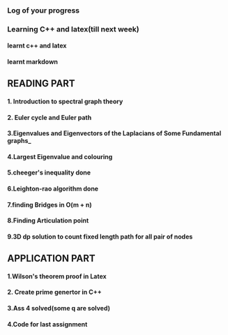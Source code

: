 ### Log of your progress
### Learning C++ and latex(till next week)
#### learnt c++ and latex
#### learnt markdown
 
 ## READING PART
#### 1. Introduction to spectral graph theory
#### 2. Euler cycle and Euler path
#### 3.Eigenvalues and Eigenvectors of the Laplacians of Some Fundamental graphs_
#### 4.Largest Eigenvalue and colouring
#### 5.cheeger's inequality done
#### 6.Leighton-rao algorithm done
#### 7.finding Bridges in O(m + n)
#### 8.Finding Articulation point
#### 9.3D dp solution to count fixed length path for all pair of nodes

 ## APPLICATION PART
#### 1.Wilson's theorem proof in Latex
#### 2. Create prime genertor in C++
#### 3.Ass 4 solved(some q are solved)
#### 4.Code for last assignment

